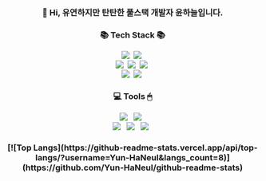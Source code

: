 <h3 align="center">👋 Hi, 유연하지만 탄탄한 풀스택 개발자 윤하늘입니다.</h3> 

<!--
**Yun-HaNeul/Yun-HaNeul** is a ✨ _special_ ✨ repository because its `README.md` (this file) appears on your GitHub profile.

Here are some ideas to get you started:

- 🔭 I’m currently working on ...
- 🌱 I’m currently learning ...
- 👯 I’m looking to collaborate on ...
- 🤔 I’m looking for help with ...
- 💬 Ask me about ...
- 📫 How to reach me: ...
- 😄 Pronouns: ...
- ⚡ Fun fact: ...
-->

<h3 align="center">📚 Tech Stack 📚</h3>
<p align="center">
  <img src="https://img.shields.io/badge/Java-007396?style=flat-square&logo=Java&logoColor=white"/></a>&nbsp
  <img src="https://img.shields.io/badge/Javascript-ffb13b?style=flat-square&logo=javascript&logoColor=white"/></a>&nbsp 
  <br>
  <img src="https://img.shields.io/badge/Spring-6DB33F?style=flat-square&logo=Spring&logoColor=white"/></a>&nbsp
  <img src="https://img.shields.io/badge/SpringBoot-6DB33F?style=flat-square&logo=SpringBoot&logoColor=white"/></a>&nbsp 
  <img src="https://img.shields.io/badge/oracle-F80000?style=flat-square&logo=Oracle&logoColor=white"/></a>&nbsp
  <br>
  <img src="https://img.shields.io/badge/Vue.js-4FC08D?style=flat-square&logo=Vue.js&logoColor=white"/></a>&nbsp 
  <!--<img src="https://img.shields.io/badge/AWS-232F3E?style=flat-square&logo=AmazonAWS&logoColor=white"/></a>&nbsp -->
  <!--<img src="https://img.shields.io/badge/Docker-2496ED?style=flat-square&logo=Docker&logoColor=white"/></a>&nbsp -->
  <img src="https://img.shields.io/badge/Jenkins-D24939?style=flat-square&logo=Jenkins&logoColor=white"/></a>&nbsp 
</p>

<h3 align="center">💻 Tools 🖱</h3>
<p align="center">
  <img src="https://img.shields.io/badge/IntelliJ IDEA-0071C5?style=flat-square&logo=intellijidea&logoColor=white"/> &nbsp 
  <img src="https://img.shields.io/badge/Eclipse IDE-2C2255?style=flat-square&logo=eclipseide&logoColor=white"/> &nbsp 
    <br>
  <img src="https://img.shields.io/badge/Visual Studio Code-007ACC?style=flat-square&logo=visualstudiocode&logoColor=white"/> &nbsp 
  <img src="https://img.shields.io/badge/Postman-FF6C37?style=flat-square&logo=postman&logoColor=white"/> &nbsp
  <img src="https://img.shields.io/badge/Git-F05032?style=flat-square&logo=git&logoColor=white"/> &nbsp 
</p>
<h3 align="center">
[![Top Langs](https://github-readme-stats.vercel.app/api/top-langs/?username=Yun-HaNeul&langs_count=8)](https://github.com/Yun-HaNeul/github-readme-stats)
</h3>
